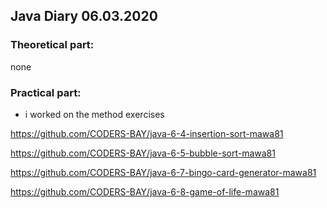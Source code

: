 ## Java Diary 06.03.2020

### Theoretical part:
none
### Practical part:

* i worked on the method exercises

https://github.com/CODERS-BAY/java-6-4-insertion-sort-mawa81

https://github.com/CODERS-BAY/java-6-5-bubble-sort-mawa81

https://github.com/CODERS-BAY/java-6-7-bingo-card-generator-mawa81

https://github.com/CODERS-BAY/java-6-8-game-of-life-mawa81